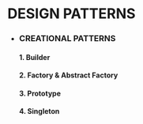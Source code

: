# DESIGN PATTERNS

* ### CREATIONAL PATTERNS
    #### 1. Builder
    #### 2. Factory & Abstract Factory
    #### 3. Prototype
    #### 4. Singleton


